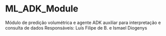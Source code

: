 # ML_ADK_Module

Módulo de predição volumétrica e agente ADK auxiliar para interpretação e consulta de dados
Responsáveis: Luís Filipe de B. e Ismael Diogenys
